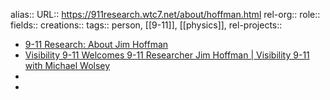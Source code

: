 alias::
URL:: https://911research.wtc7.net/about/hoffman.html
rel-org::
role::
fields::
creations::
tags:: person, [[9-11]], [[physics]],
rel-projects::


- [9-11 Research: About Jim Hoffman](https://911research.wtc7.net/about/hoffman.html)
- [Visibility 9-11 Welcomes 9-11 Researcher Jim Hoffman | Visibility 9-11 with Michael Wolsey](https://www.visibility911.org/visibility-9-11-welcomes-9-11-researcher-jim-hoffman/)
-
-
